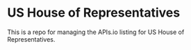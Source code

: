 # US House of Representatives
This is a repo for managing the APIs.io listing for US House of Representatives.